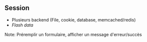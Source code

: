 ## Session

- Plusieurs backend (File, cookie, database, memcached/redis)
- _Flash data_

Note:
Préremplir un formulaire, afficher un message d'erreur/succès